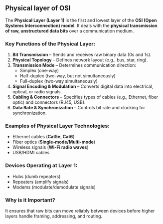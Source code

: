 ## Physical layer of OSI


The **Physical Layer (Layer 1)** is the first and lowest layer of the **OSI (Open Systems Interconnection) model**. It deals with the **physical transmission of raw, unstructured data bits** over a communication medium.  

### **Key Functions of the Physical Layer:**  
1. **Bit Transmission** – Sends and receives raw binary data (0s and 1s).  
2. **Physical Topology** – Defines network layout (e.g., bus, star, ring).  
3. **Transmission Mode** – Determines communication direction:  
   - Simplex (one-way)  
   - Half-duplex (two-way, but not simultaneously)  
   - Full-duplex (two-way simultaneously)  
4. **Signal Encoding & Modulation** – Converts digital data into electrical, optical, or radio signals.  
5. **Cabling & Connectors** – Specifies types of cables (e.g., Ethernet, fiber optic) and connectors (RJ45, USB).  
6. **Data Rate & Synchronization** – Controls bit rate and clocking for synchronization.  

### **Examples of Physical Layer Technologies:**  
- Ethernet cables (**Cat5e, Cat6**)  
- Fiber optics (**Single-mode/Multi-mode**)  
- Wireless signals (**Wi-Fi radio waves**)  
- USB/HDMI cables  

### **Devices Operating at Layer 1:**  
- Hubs (dumb repeaters)  
- Repeaters (amplify signals)  
- Modems (modulate/demodulate signals)  

### Why is it Important?  
It ensures that raw bits can move reliably between devices before higher layers handle framing, addressing, and routing.

